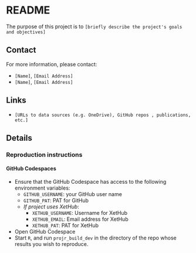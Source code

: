 # README


The purpose of this project is to
`[briefly describe the project's goals and objectives]`

## Contact

For more information, please contact:
- `[Name]`, `[Email Address]`
- `[Name]`, `[Email Address]`

## Links

- `[URLs to data sources (e.g. OneDrive), GitHub repos , publications, etc.]`

## Details

### Reproduction instructions

#### GitHub Codespaces

- Ensure that the GitHub Codespace has access to the following environment variables:
  - `GITHUB_USERNAME`: your GitHub user name
  - `GITHUB_PAT`: PAT for GitHub
  - *If project uses XetHub*:
    - `XETHUB_USERNAME`: Username for XetHub
    - `XETHUB_EMAIL`: Email address for XetHub
    - `XETHUB_PAT`: PAT for XetHub
- Open GitHub Codespace
- Start `R`, and run `projr_build_dev` in the directory of the repo whose results you wish to reproduce.


